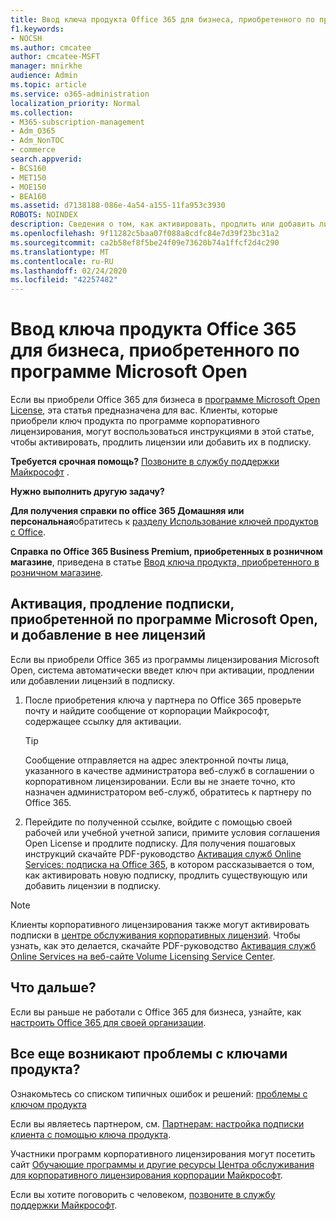 ```yaml
---
title: Ввод ключа продукта Office 365 для бизнеса, приобретенного по программе Microsoft Open
f1.keywords:
- NOCSH
ms.author: cmcatee
author: cmcatee-MSFT
manager: mnirkhe
audience: Admin
ms.topic: article
ms.service: o365-administration
localization_priority: Normal
ms.collection:
- M365-subscription-management
- Adm_O365
- Adm_NonTOC
- commerce
search.appverid:
- BCS160
- MET150
- MOE150
- BEA160
ms.assetid: d7138188-086e-4a54-a155-11fa953c3930
ROBOTS: NOINDEX
description: Сведения о том, как активировать, продлить или добавить лицензии в подписку на Office 365 для бизнеса.
ms.openlocfilehash: 9f11282c5baa07f088a8cdfc84e7d39f23bc31a2
ms.sourcegitcommit: ca2b58ef8f5be24f09e73620b74a1ffcf2d4c290
ms.translationtype: MT
ms.contentlocale: ru-RU
ms.lasthandoff: 02/24/2020
ms.locfileid: "42257482"
---
```

# <a name="enter-your-office-365-for-business-product-key-purchased-from-microsoft-open"></a>Ввод ключа продукта Office 365 для бизнеса, приобретенного по программе Microsoft Open

Если вы приобрели Office 365 для бизнеса в [программе Microsoft Open License](https://go.microsoft.com/fwlink/p/?LinkID=613298), эта статья предназначена для вас. Клиенты, которые приобрели ключ продукта по программе корпоративного лицензирования, могут воспользоваться инструкциями в этой статье, чтобы активировать, продлить лицензии или добавить их в подписку.
  
 **Требуется срочная помощь?** [Позвоните в службу поддержки Майкрософт](../admin/contact-support-for-business-products.md) . 
  
 **Нужно выполнить другую задачу?**
 
 **Для получения справки по office 365 Домашняя или персональная**обратитесь к [разделу Использование ключей продуктов с Office](https://support.office.com/article/12a5763a-d45c-4685-8c95-a44500213759.aspx).
  
 **Справка по Office 365 Business Premium, приобретенных в розничном магазине**, приведена в статье [Ввод ключа продукта, приобретенного в розничном магазине](enter-your-product-key.md). 
  
## <a name="activate-renew-or-add-licenses-to-a-subscription-purchased-from-microsoft-open"></a>Активация, продление подписки, приобретенной по программе Microsoft Open, и добавление в нее лицензий

Если вы приобрели Office 365 из программы лицензирования Microsoft Open, система автоматически введет ключ при активации, продлении или добавлении лицензий в подписку.
  
1. После приобретения ключа у партнера по Office 365 проверьте почту и найдите сообщение от корпорации Майкрософт, содержащее ссылку для активации.
    
    > [!TIP]
    >  Сообщение отправляется на адрес электронной почты лица, указанного в качестве администратора веб-служб в соглашении о корпоративном лицензировании. Если вы не знаете точно, кто назначен администратором веб-служб, обратитесь к партнеру по Office 365. 
  
2. Перейдите по полученной ссылке, войдите с помощью своей рабочей или учебной учетной записи, примите условия соглашения Open License и продлите подписку. Для получения пошаговых инструкций скачайте PDF-руководство [Активация служб Online Services: подписка на Office 365](https://go.microsoft.com/fwlink/p/?LinkId=618100), в котором рассказывается о том, как активировать новую подписку, продлить существующую или добавить лицензии в подписку.
    
> [!NOTE]
> Клиенты корпоративного лицензирования также могут активировать подписки в [центре обслуживания корпоративных лицензий](https://go.microsoft.com/fwlink/p/?LinkID=282016). Чтобы узнать, как это делается, скачайте PDF-руководство [Активация служб Online Services на веб-сайте Volume Licensing Service Center](https://go.microsoft.com/fwlink/p/?LinkId=618096). 
  
## <a name="whats-next"></a>Что дальше?

Если вы раньше не работали с Office 365 для бизнеса, узнайте, как [настроить Office 365 для своей организации](../admin/setup/setup.md).
  
## <a name="still-having-trouble-with-product-keys"></a>Все еще возникают проблемы с ключами продукта?

Ознакомьтесь со списком типичных ошибок и решений: [проблемы с ключом продукта](product-key-errors-and-solutions.md)
  
Если вы являетесь партнером, см. [Партнерам: настройка подписки клиента с помощью ключа продукта](https://support.office.com/article/cf22c50f-95c9-4fa2-b959-c264de256d40.aspx).
  
Участники программ корпоративного лицензирования могут посетить сайт [Обучающие программы и другие ресурсы Центра обслуживания для корпоративного лицензирования корпорации Майкрософт](https://go.microsoft.com/fwlink/p/?LinkId=618103).
  
Если вы хотите поговорить с человеком, [позвоните в службу поддержки Майкрософт](../admin/contact-support-for-business-products.md).

